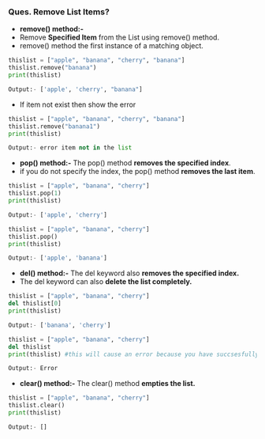### **Ques. Remove List Items?**
* **remove() method:-** 
* Remove **Specified Item** from the List using remove() method.
* remove() method the first instance of a matching object.
```python
thislist = ["apple", "banana", "cherry", "banana"]
thislist.remove("banana")
print(thislist)

Output:- ['apple', 'cherry', "banana"]
```

* If item not exist then show the error
```python
thislist = ["apple", "banana", "cherry", "banana"]
thislist.remove("banana1")
print(thislist)

Output:- error item not in the list
```

* **pop() method:-** The pop() method **removes the specified index**.
* if you do not specify the index, the pop() method **removes the last item**.
```python
thislist = ["apple", "banana", "cherry"]
thislist.pop(1)
print(thislist)

Output:- ['apple', 'cherry']
```
```python
thislist = ["apple", "banana", "cherry"]
thislist.pop()
print(thislist)

Output:- ['apple', 'banana']
```
* **del() method:-** The del keyword also **removes the specified index.**
* The del keyword can also **delete the list completely.**
```python
thislist = ["apple", "banana", "cherry"]
del thislist[0]
print(thislist)

Output:- ['banana', 'cherry']
```
```python
thislist = ["apple", "banana", "cherry"]
del thislist
print(thislist) #this will cause an error because you have succsesfully deleted "thislist".

Output:- Error
```
* **clear() method:-** The clear() method **empties the list.**
```python
thislist = ["apple", "banana", "cherry"]
thislist.clear()
print(thislist)

Output:- []
```
